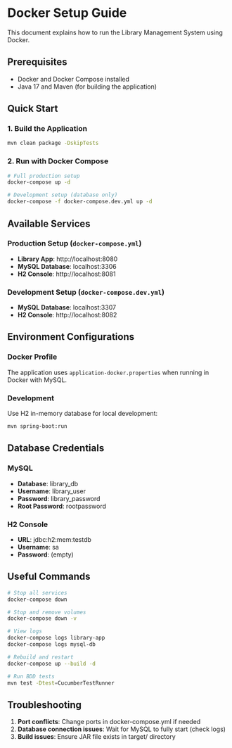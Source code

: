 # Docker Setup Guide

This document explains how to run the Library Management System using Docker.

## Prerequisites

- Docker and Docker Compose installed
- Java 17 and Maven (for building the application)

## Quick Start

### 1. Build the Application

```bash
mvn clean package -DskipTests
```

### 2. Run with Docker Compose

```bash
# Full production setup
docker-compose up -d

# Development setup (database only)
docker-compose -f docker-compose.dev.yml up -d
```

## Available Services

### Production Setup (`docker-compose.yml`)

- **Library App**: http://localhost:8080
- **MySQL Database**: localhost:3306
- **H2 Console**: http://localhost:8081

### Development Setup (`docker-compose.dev.yml`)

- **MySQL Database**: localhost:3307
- **H2 Console**: http://localhost:8082

## Environment Configurations

### Docker Profile
The application uses `application-docker.properties` when running in Docker with MySQL.

### Development
Use H2 in-memory database for local development:
```bash
mvn spring-boot:run
```

## Database Credentials

### MySQL
- **Database**: library_db
- **Username**: library_user
- **Password**: library_password
- **Root Password**: rootpassword

### H2 Console
- **URL**: jdbc:h2:mem:testdb
- **Username**: sa
- **Password**: (empty)

## Useful Commands

```bash
# Stop all services
docker-compose down

# Stop and remove volumes
docker-compose down -v

# View logs
docker-compose logs library-app
docker-compose logs mysql-db

# Rebuild and restart
docker-compose up --build -d

# Run BDD tests
mvn test -Dtest=CucumberTestRunner
```

## Troubleshooting

1. **Port conflicts**: Change ports in docker-compose.yml if needed
2. **Database connection issues**: Wait for MySQL to fully start (check logs)
3. **Build issues**: Ensure JAR file exists in target/ directory